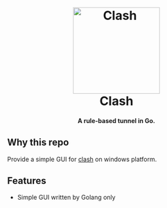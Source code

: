 <h1 align="center">
  <img src="https://github.com/Dreamacro/clash/raw/master/docs/logo.png" alt="Clash" width="200">
  <br>Clash<br>
</h1>

<h4 align="center">A rule-based tunnel in Go.</h4>

## Why this repo

Provide a simple GUI for [clash](https://github.com/Dreamacro/clash) on windows platform.

## Features
* Simple GUI written by Golang only
